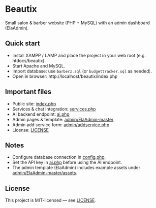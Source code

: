 # Beautix

Small salon & barber website (PHP + MySQL) with an admin dashboard (ElaAdmin).

## Quick start
- Install XAMPP / LAMP and place the project in your web root (e.g. htdocs/beautix).
- Start Apache and MySQL.
- Import database: use `barberz.sql` (or `budgettracker.sql` as needed).
- Open in browser: http://localhost/beautix/index.php

## Important files
- Public site: [index.php](index.php)  
- Services & chat integration: [services.php](services.php)  
- AI backend endpoint: [ai.php](ai.php)  
- Admin pages & template: [admin/ElaAdmin-master](admin/ElaAdmin-master/)  
- Admin add service form: [admin/addservice.php](admin/addservice.php)  
- License: [LICENSE](LICENSE)

## Notes
- Configure database connection in [config.php](config.php).
- Set the API key in [ai.php](ai.php) before using the AI endpoint.
- The admin template (ElaAdmin) includes example assets under [admin/ElaAdmin-master/assets](admin/ElaAdmin-master/assets).

## License
This project is MIT-licensed — see [LICENSE](LICENSE).